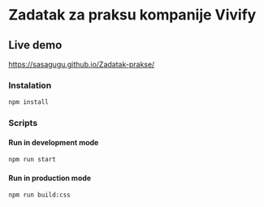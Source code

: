 # Zadatak za praksu kompanije Vivify

## Live demo

https://sasagugu.github.io/Zadatak-prakse/

### Instalation

```bash
npm install
```

### Scripts

#### Run in development mode

```bash
npm run start
```

#### Run in production mode

```bash
npm run build:css
```
